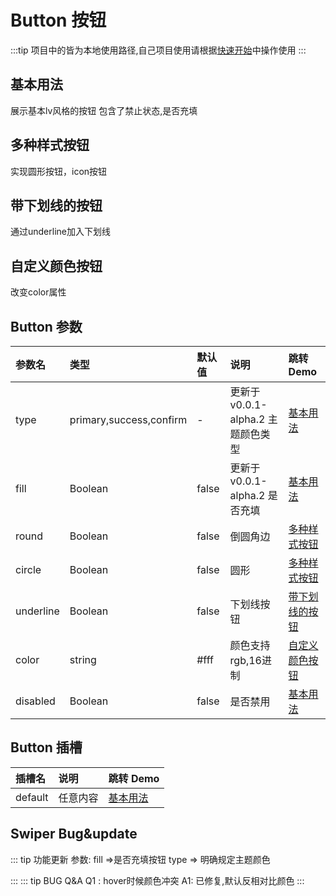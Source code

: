 
# Button 按钮
:::tip
项目中的皆为本地使用路径,自己项目使用请根据[快速开始](/guide/quick-start/)中操作使用
:::
## 基本用法
展示基本lv风格的按钮 包含了禁止状态,是否充填
<demo src="./demo-codes/demo.vue" desc="基本样式按钮"></demo>
## 多种样式按钮
实现圆形按钮，icon按钮
<demo src="./demo-codes/demo-round.vue" desc="通过传入参数改变按钮形状"></demo>

## 带下划线的按钮
通过underline加入下划线
<demo src="./demo-codes/demo-underline.vue" desc="通过underline加入下划线"></demo>

## 自定义颜色按钮
改变color属性
<demo src="./demo-codes/demo-color.vue" desc="改变color属性"></demo>

## Button 参数
| 参数名 | 类型 | 默认值 | 说明 | 跳转 Demo |
| :---- | :---- | :---- | :---- | :--------- |
|  type    |primary,success,confirm |   -   |  更新于v0.0.1-alpha.2 主题颜色类型 | [基本用法](#基本用法)|
|  fill    |Boolean|   false|  更新于v0.0.1-alpha.2  是否充填 | [基本用法](#基本用法)|
|  round    | Boolean  |   false   |   倒圆角边   | [多种样式按钮](#多种样式按钮)      |
|  circle    | Boolean  |   false   |   圆形   |     [多种样式按钮](#多种样式按钮)      |
|  underline    | Boolean  |   false   |   下划线按钮   |[带下划线的按钮](#带下划线的按钮)      |
|  color    | string  |   #fff   |   颜色支持rgb,16进制   | [自定义颜色按钮](#自定义颜色按钮)      |
|  disabled    | Boolean  |   false   |  是否禁用 |[基本用法](#基本用法)|
## Button 插槽
| 插槽名 | 说明 | 跳转 Demo |
| :---- | :---- | :--------- |
|   default   |  任意内容  | [基本用法](#基本用法)   |

## Swiper Bug&update

::: tip 功能更新
    参数:
    fill =>是否充填按钮
    type => 明确规定主题颜色

:::
::: tip BUG Q&A
    Q1 : hover时候颜色冲突
    A1: 已修复,默认反相对比颜色
:::







